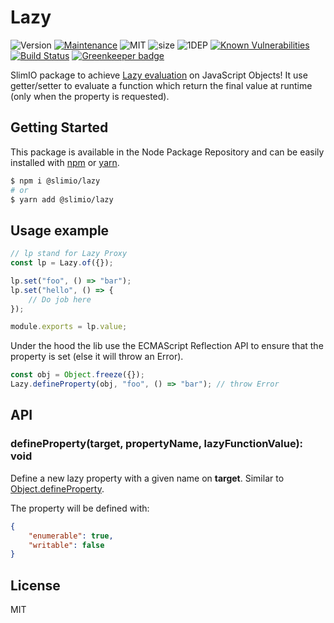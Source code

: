 # Lazy
![Version](https://img.shields.io/badge/dynamic/json.svg?url=https://raw.githubusercontent.com/SlimIO/Lazy/master/package.json&query=$.version&label=Version)
[![Maintenance](https://img.shields.io/badge/Maintained%3F-yes-green.svg)](https://github.com/SlimIO/is/commit-activity)
![MIT](https://img.shields.io/github/license/mashape/apistatus.svg)
![size](https://img.shields.io/bundlephobia/min/@slimio/lazy.svg?style=flat)
![1DEP](https://img.shields.io/badge/Dependencies-1-yellow.svg)
[![Known Vulnerabilities](https://snyk.io/test/github/SlimIO/Lazy/badge.svg?targetFile=package.json)](https://snyk.io/test/github/SlimIO/Lazy?targetFile=package.json)
[![Build Status](https://travis-ci.com/SlimIO/Lazy.svg?branch=master)](https://travis-ci.com/SlimIO/Lazy)
[![Greenkeeper badge](https://badges.greenkeeper.io/SlimIO/Lazy.svg)](https://greenkeeper.io/)

SlimIO package to achieve [Lazy evaluation](https://en.wikipedia.org/wiki/Lazy_evaluation) on JavaScript Objects! It use getter/setter to evaluate a function which return the final value at runtime (only when the property is requested).

## Getting Started

This package is available in the Node Package Repository and can be easily installed with [npm](https://docs.npmjs.com/getting-started/what-is-npm) or [yarn](https://yarnpkg.com).

```bash
$ npm i @slimio/lazy
# or
$ yarn add @slimio/lazy
```

## Usage example

```js
// lp stand for Lazy Proxy
const lp = Lazy.of({});

lp.set("foo", () => "bar");
lp.set("hello", () => {
    // Do job here
});

module.exports = lp.value;
```

Under the hood the lib use the ECMAScript Reflection API to ensure that the property is set (else it will throw an Error).

```js
const obj = Object.freeze({});
Lazy.defineProperty(obj, "foo", () => "bar"); // throw Error
```

## API

### defineProperty(target, propertyName, lazyFunctionValue): void
Define a new lazy property with a given name on **target**. Similar to [Object.defineProperty](https://developer.mozilla.org/fr/docs/Web/JavaScript/Reference/Objets_globaux/Object/defineProperty).

The property will be defined with:
```json
{
    "enumerable": true,
    "writable": false
}
```

## License
MIT

